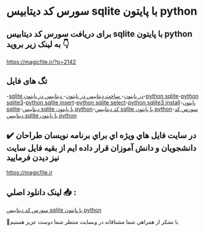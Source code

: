 # سورس کد دیتابیس sqlite با پایتون python

## برای دریافت سورس کد دیتابیس sqlite با پایتون python به لینک زیر بروید 👇

https://magicfile.ir/?p=2142

## تگ های فایل

-[sqlite در پایتون](https://magicfile.ir/product/%d9%86%d9%85%d9%88%d9%86%d9%87-%d8%b3%d9%88%d8%b1%d8%b3-%d9%88-%da%a9%d8%af-%d8%af%db%8c%d8%aa%d8%a7%d8%a8%db%8c%d8%b3-sqlite-%d8%a8%d8%a7-%d9%be%d8%a7%db%8c%d8%aa%d9%88%d9%86/)-[ ساخت دیتابیس در پایتون](https://magicfile.ir/product/%d9%86%d9%85%d9%88%d9%86%d9%87-%d8%b3%d9%88%d8%b1%d8%b3-%d9%88-%da%a9%d8%af-%d8%af%db%8c%d8%aa%d8%a7%d8%a8%db%8c%d8%b3-sqlite-%d8%a8%d8%a7-%d9%be%d8%a7%db%8c%d8%aa%d9%88%d9%86/)-[ دیتابیس در پایتون](https://magicfile.ir/product/%d9%86%d9%85%d9%88%d9%86%d9%87-%d8%b3%d9%88%d8%b1%d8%b3-%d9%88-%da%a9%d8%af-%d8%af%db%8c%d8%aa%d8%a7%d8%a8%db%8c%d8%b3-sqlite-%d8%a8%d8%a7-%d9%be%d8%a7%db%8c%d8%aa%d9%88%d9%86/)-[python sqlite](https://magicfile.ir/product/%d9%86%d9%85%d9%88%d9%86%d9%87-%d8%b3%d9%88%d8%b1%d8%b3-%d9%88-%da%a9%d8%af-%d8%af%db%8c%d8%aa%d8%a7%d8%a8%db%8c%d8%b3-sqlite-%d8%a8%d8%a7-%d9%be%d8%a7%db%8c%d8%aa%d9%88%d9%86/)-[python sqlite3](https://magicfile.ir/product/%d9%86%d9%85%d9%88%d9%86%d9%87-%d8%b3%d9%88%d8%b1%d8%b3-%d9%88-%da%a9%d8%af-%d8%af%db%8c%d8%aa%d8%a7%d8%a8%db%8c%d8%b3-sqlite-%d8%a8%d8%a7-%d9%be%d8%a7%db%8c%d8%aa%d9%88%d9%86/)-[python sqlite insert](https://magicfile.ir/product/%d9%86%d9%85%d9%88%d9%86%d9%87-%d8%b3%d9%88%d8%b1%d8%b3-%d9%88-%da%a9%d8%af-%d8%af%db%8c%d8%aa%d8%a7%d8%a8%db%8c%d8%b3-sqlite-%d8%a8%d8%a7-%d9%be%d8%a7%db%8c%d8%aa%d9%88%d9%86/)-[python sqlite select](https://magicfile.ir/product/%d9%86%d9%85%d9%88%d9%86%d9%87-%d8%b3%d9%88%d8%b1%d8%b3-%d9%88-%da%a9%d8%af-%d8%af%db%8c%d8%aa%d8%a7%d8%a8%db%8c%d8%b3-sqlite-%d8%a8%d8%a7-%d9%be%d8%a7%db%8c%d8%aa%d9%88%d9%86/)-[python sqlite3 install](https://magicfile.ir/product/%d9%86%d9%85%d9%88%d9%86%d9%87-%d8%b3%d9%88%d8%b1%d8%b3-%d9%88-%da%a9%d8%af-%d8%af%db%8c%d8%aa%d8%a7%d8%a8%db%8c%d8%b3-sqlite-%d8%a8%d8%a7-%d9%be%d8%a7%db%8c%d8%aa%d9%88%d9%86/)-[پایتون sqlite](https://magicfile.ir/product/%d9%86%d9%85%d9%88%d9%86%d9%87-%d8%b3%d9%88%d8%b1%d8%b3-%d9%88-%da%a9%d8%af-%d8%af%db%8c%d8%aa%d8%a7%d8%a8%db%8c%d8%b3-sqlite-%d8%a8%d8%a7-%d9%be%d8%a7%db%8c%d8%aa%d9%88%d9%86/)-[دیتابیس sqlite با پایتون python](https://magicfile.ir/product/%d9%86%d9%85%d9%88%d9%86%d9%87-%d8%b3%d9%88%d8%b1%d8%b3-%d9%88-%da%a9%d8%af-%d8%af%db%8c%d8%aa%d8%a7%d8%a8%db%8c%d8%b3-sqlite-%d8%a8%d8%a7-%d9%be%d8%a7%db%8c%d8%aa%d9%88%d9%86/)-[کد دیتابیس sqlite با پایتون python](https://magicfile.ir/product/%d9%86%d9%85%d9%88%d9%86%d9%87-%d8%b3%d9%88%d8%b1%d8%b3-%d9%88-%da%a9%d8%af-%d8%af%db%8c%d8%aa%d8%a7%d8%a8%db%8c%d8%b3-sqlite-%d8%a8%d8%a7-%d9%be%d8%a7%db%8c%d8%aa%d9%88%d9%86/)-[سورس کد دیتابیس sqlite با پایتون python](https://magicfile.ir/product/%d9%86%d9%85%d9%88%d9%86%d9%87-%d8%b3%d9%88%d8%b1%d8%b3-%d9%88-%da%a9%d8%af-%d8%af%db%8c%d8%aa%d8%a7%d8%a8%db%8c%d8%b3-sqlite-%d8%a8%d8%a7-%d9%be%d8%a7%db%8c%d8%aa%d9%88%d9%86/)

## ✔️ در سايت فايل هاي ويژه اي براي برنامه نويسان طراحان دانشجويان و دانش آموزان قرار داده ايم از بقيه فايل سايت نيز ديدن فرماييد

https://magicfile.ir


## لينک دانلود اصلي 📥 :

[سورس کد دیتابیس sqlite با پایتون python](https://magicfile.ir/product/%d9%86%d9%85%d9%88%d9%86%d9%87-%d8%b3%d9%88%d8%b1%d8%b3-%d9%88-%da%a9%d8%af-%d8%af%db%8c%d8%aa%d8%a7%d8%a8%db%8c%d8%b3-sqlite-%d8%a8%d8%a7-%d9%be%d8%a7%db%8c%d8%aa%d9%88%d9%86/) 


🙏با تشکر از همراهي شما مشتاقانه در وبسایت منتظر شما دوست عزیز هستیم

